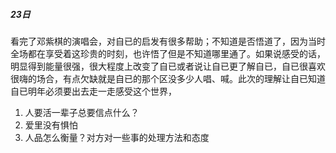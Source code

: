 ##### 23日
看完了邓紫棋的演唱会，对自已的启发有很多帮助；不知道是否悟道了，因为当时全场都在享受着这珍贵的时刻，也许悟了但是不知道哪里通了。如果说感受的话，明显得到能量很强，很大程度上改变了自已或者说让自已更了解自已，自已很喜欢很嗨的场合，有点欠缺就是自已的那个区没多少人唱、喊。此次的理解让自已知道自已明年必须要出去走一走感受这个世界，
1. 人要活一辈子总要信点什么？
2. 爱里没有惧怕
3. 人品怎么衡量？对方对一些事的处理方法和态度
